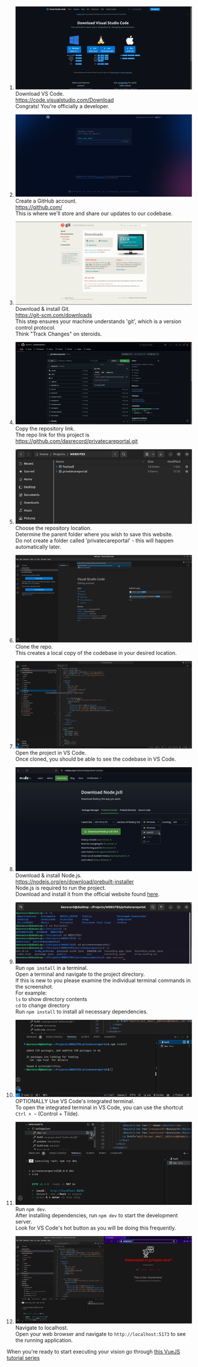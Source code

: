 1. ![Download VS Code](how_to_guide/1_download_vs_code.png)<br>
   Download VS Code.<br>
   https://code.visualstudio.com/Download<br>
   Congrats! You're officially a developer.

2. ![Create Github Account](how_to_guide/2_create_github_account.png)<br>
   Create a GitHub account.<br>
   https://github.com/<br>
   This is where we'll store and share our updates to our codebase.

3. ![Download & Install git](how_to_guide/3_download_install_git.png)<br>
   Download & install Git.<br>
   https://git-scm.com/downloads<br>
   This step ensures your machine understands 'git', which is a version control protocol.<br>
   Think "Track Changes" on steroids.

4. ![Copy Repository Link](how_to_guide/4_copy_repo_link.png)<br>
   Copy the repository link.<br>
   The repo link for this project is https://github.com/dasrecord/privatecareportal.git

5. ![Choose Repository Location](how_to_guide/5_choose_repo_location.png)<br>
   Choose the repository location.<br>
   Determine the parent folder where you wish to save this website.<br>
   Do not create a folder called 'privatecareportal' - this will happen automatically later.

6. ![Clone the Repo](how_to_guide/6_clone_repo.png)<br>
   Clone the repo.<br>
   This creates a local copy of the codebase in your desired location.

7. ![Open Project in VS Code](how_to_guide/7_inside_vs_code.png)<br>
   Open the project in VS Code.<br>
   Once cloned, you should be able to see the codebase in VS Code.

8. ![Download & Install Node.js](how_to_guide/8_download_install_nodejs.png)<br>
   Download & install Node.js.<br>
   https://nodejs.org/en/download/prebuilt-installer<br>
   Node.js is required to run the project.<br>
   Download and install it from the official website found [here](https://nodejs.org/).

9. ![Run npm install in a terminal](how_to_guide/9_terminal_npm_install.png)<br>
   Run `npm install` in a terminal.<br>
   Open a terminal and navigate to the project directory.<br>
   If this is new to you please examine the individual terminal commands in the screenshot.<br>
   For example:<br>
   `ls` to show directory contents<br>
   `cd` to change directory<br>
   Run `npm install` to install all necessary dependencies.

10. ![Use VS Code's integrated terminal](how_to_guide/10_integrated_terminal_npm_install.png)<br>
    OPTIONALLY Use VS Code's integrated terminal.<br>
    To open the integrated terminal in VS Code, you can use the shortcut `Ctrl + ~` (Control + Tilde).

11. ![Run npm dev](how_to_guide/11_npm_run_dev.png)<br>
    Run `npm dev`.<br>
    After installing dependencies, run `npm dev` to start the development server.<br>
    Look for VS Code's hot button as you will be doing this frequently.

12. ![Navigate to localhost](how_to_guide/12_navigate_to_localhost.png)<br>
    Navigate to localhost.<br>
    Open your web browser and navigate to `http://localhost:5173` to see the running application.

<!-- If you encounter a git related error you may need to enter these into a terminal:<br>
`git config --global user.name "YOUR_NAME"`<br>
`git config --global user.email "YOUR_EMAIL"`<br>
<br>
<br> -->

When you're ready to start executing your vision go through [this VueJS tutorial series](https://www.youtube.com/watch?v=BZwn47RPiAM&list=PL3VM-unCzF8jX-GoazLPcbi7M0wJux8F-)

